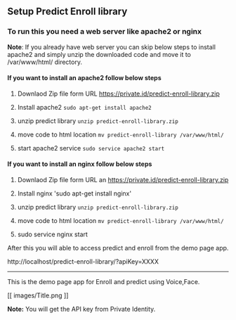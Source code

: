 ## Setup Predict Enroll library ##

### To run this you need a web server like apache2 or nginx ###

**Note**: If you already have web server you can skip below steps to install apache2 and simply unzip the downloaded code and move it to /var/www/html/ directory.

#### If you want to install an apache2 follow below steps #### 

1. Downlaod Zip file form URL https://private.id/predict-enroll-library.zip

2. Install apache2  `sudo apt-get install apache2`

3. unzip predict library `unzip predict-enroll-library.zip` 

4. move code to html location `mv predict-enroll-library /var/www/html/`

5. start apache2 service `sudo service apache2 start`



#### If you want to install an nginx follow below steps #### 

1. Downlaod Zip file form URL an https://private.id/predict-enroll-library.zip

2. Install nginx 'sudo apt-get install nginx'

3. unzip predict library `unzip predict-enroll-library.zip` 

4. move code to html location `mv predict-enroll-library /var/www/html/` 

5. sudo service nginx start


After this you will able to access predict and enroll from the demo page app. 

http://localhost/predict-enroll-library/?apiKey=XXXX

---------------------------------------------------------------------
This is the demo page app for Enroll and predict using Voice,Face.

[[ images/Title.png ]]

**Note:** You will get the API key from Private Identity.



